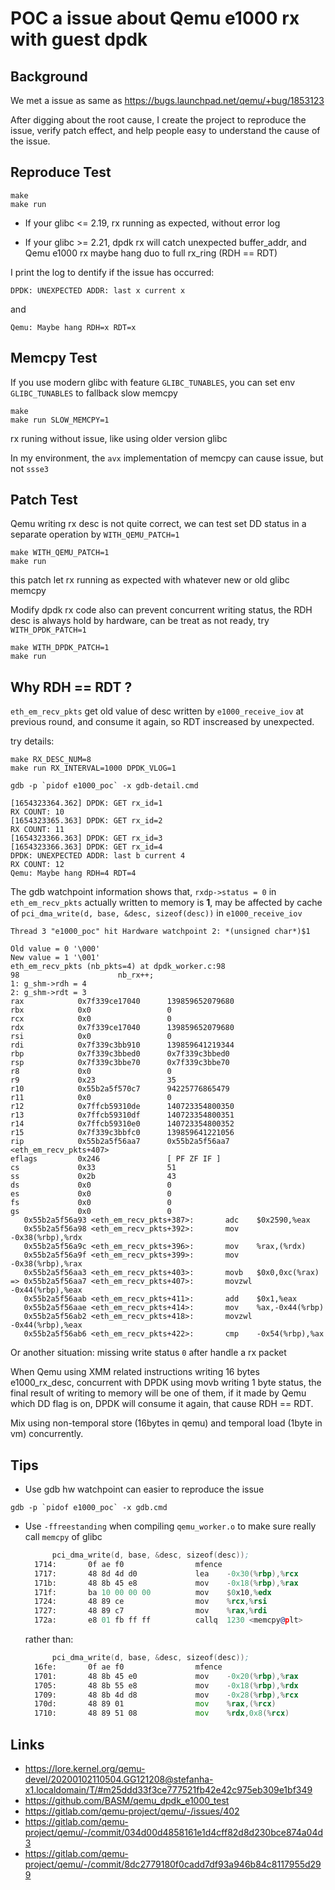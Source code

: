 POC a issue about Qemu e1000 rx with guest dpdk
===============================================

## Background

We met a issue as same as https://bugs.launchpad.net/qemu/+bug/1853123

After digging about the root cause, I create the project to reproduce
the issue, verify patch effect, and help people easy to understand the
cause of the issue.

## Reproduce Test

```
make
make run
```

- If your glibc <= 2.19, rx running as expected, without error log

- If your glibc >= 2.21, dpdk rx will catch unexpected buffer_addr,
and Qemu e1000 rx maybe hang duo to full rx_ring (RDH == RDT)

I print the log to dentify if the issue has occurred:

```
DPDK: UNEXPECTED ADDR: last x current x
```

and

```
Qemu: Maybe hang RDH=x RDT=x
```

## Memcpy Test

If you use modern glibc with feature `GLIBC_TUNABLES`, you can set
env `GLIBC_TUNABLES` to fallback slow memcpy

```
make
make run SLOW_MEMCPY=1
```

rx runing without issue, like using older version glibc

In my environment, the `avx` implementation of memcpy can cause issue,
but not `ssse3`

## Patch Test

Qemu writing rx desc is not quite correct, we can test set DD status
in a separate operation by `WITH_QEMU_PATCH=1`

```
make WITH_QEMU_PATCH=1
make run
```

this patch let rx running as expected with whatever new or old glibc memcpy

Modify dpdk rx code also can prevent concurrent writing status, the RDH
desc is always hold by hardware, can be treat as not ready, try `WITH_DPDK_PATCH=1`

```
make WITH_DPDK_PATCH=1
make run
```

## Why RDH == RDT ?

`eth_em_recv_pkts` get old value of desc written by `e1000_receive_iov` at previous round,
and consume it again, so RDT inscreased by unexpected.

try details:

```
make RX_DESC_NUM=8
make run RX_INTERVAL=1000 DPDK_VLOG=1

gdb -p `pidof e1000_poc` -x gdb-detail.cmd
```

```
[1654323364.362] DPDK: GET rx_id=1
RX COUNT: 10
[1654323365.363] DPDK: GET rx_id=2
RX COUNT: 11
[1654323366.363] DPDK: GET rx_id=3
[1654323366.363] DPDK: GET rx_id=4
DPDK: UNEXPECTED ADDR: last b current 4
RX COUNT: 12
Qemu: Maybe hang RDH=4 RDT=4
```

The gdb watchpoint information shows that, `rxdp->status = 0` in `eth_em_recv_pkts`
actually written to memory is **1**, may be affected by cache of
`pci_dma_write(d, base, &desc, sizeof(desc))` in `e1000_receive_iov`

```
Thread 3 "e1000_poc" hit Hardware watchpoint 2: *(unsigned char*)$1

Old value = 0 '\000'
New value = 1 '\001'
eth_em_recv_pkts (nb_pkts=4) at dpdk_worker.c:98
98                      nb_rx++;
1: g_shm->rdh = 4
2: g_shm->rdt = 3
rax            0x7f339ce17040      139859652079680
rbx            0x0                 0
rcx            0x0                 0
rdx            0x7f339ce17040      139859652079680
rsi            0x0                 0
rdi            0x7f339c3bb910      139859641219344
rbp            0x7f339c3bbed0      0x7f339c3bbed0
rsp            0x7f339c3bbe70      0x7f339c3bbe70
r8             0x0                 0
r9             0x23                35
r10            0x55b2a5f570c7      94225776865479
r11            0x0                 0
r12            0x7ffcb59310de      140723354800350
r13            0x7ffcb59310df      140723354800351
r14            0x7ffcb59310e0      140723354800352
r15            0x7f339c3bbfc0      139859641221056
rip            0x55b2a5f56aa7      0x55b2a5f56aa7 <eth_em_recv_pkts+407>
eflags         0x246               [ PF ZF IF ]
cs             0x33                51
ss             0x2b                43
ds             0x0                 0
es             0x0                 0
fs             0x0                 0
gs             0x0                 0
   0x55b2a5f56a93 <eth_em_recv_pkts+387>:       adc    $0x2590,%eax
   0x55b2a5f56a98 <eth_em_recv_pkts+392>:       mov    -0x38(%rbp),%rdx
   0x55b2a5f56a9c <eth_em_recv_pkts+396>:       mov    %rax,(%rdx)
   0x55b2a5f56a9f <eth_em_recv_pkts+399>:       mov    -0x38(%rbp),%rax
   0x55b2a5f56aa3 <eth_em_recv_pkts+403>:       movb   $0x0,0xc(%rax)
=> 0x55b2a5f56aa7 <eth_em_recv_pkts+407>:       movzwl -0x44(%rbp),%eax
   0x55b2a5f56aab <eth_em_recv_pkts+411>:       add    $0x1,%eax
   0x55b2a5f56aae <eth_em_recv_pkts+414>:       mov    %ax,-0x44(%rbp)
   0x55b2a5f56ab2 <eth_em_recv_pkts+418>:       movzwl -0x44(%rbp),%eax
   0x55b2a5f56ab6 <eth_em_recv_pkts+422>:       cmp    -0x54(%rbp),%ax
```

Or another situation: missing write status `0` after handle a rx packet

When Qemu using XMM related instructions writing 16 bytes e1000_rx_desc,
concurrent with DPDK using movb writing 1 byte status, the final result of
writing to memory will be one of them, if it made by Qemu which DD flag is on,
DPDK will consume it again, that cause RDH == RDT.

Mix using non-temporal store (16bytes in qemu) and temporal load (1byte in vm)
concurrently.

## Tips

- Use gdb hw watchpoint can easier to reproduce the issue

```
gdb -p `pidof e1000_poc` -x gdb.cmd
```

- Use `-ffreestanding` when compiling `qemu_worker.o` to make sure really call
  `memcpy` of glibc

  ```asm
        pci_dma_write(d, base, &desc, sizeof(desc));
    1714:       0f ae f0                mfence
    1717:       48 8d 4d d0             lea    -0x30(%rbp),%rcx
    171b:       48 8b 45 e8             mov    -0x18(%rbp),%rax
    171f:       ba 10 00 00 00          mov    $0x10,%edx
    1724:       48 89 ce                mov    %rcx,%rsi
    1727:       48 89 c7                mov    %rax,%rdi
    172a:       e8 01 fb ff ff          callq  1230 <memcpy@plt>
  ```

  rather than:

  ```asm
        pci_dma_write(d, base, &desc, sizeof(desc));
    16fe:       0f ae f0                mfence
    1701:       48 8b 45 e0             mov    -0x20(%rbp),%rax
    1705:       48 8b 55 e8             mov    -0x18(%rbp),%rdx
    1709:       48 8b 4d d8             mov    -0x28(%rbp),%rcx
    170d:       48 89 01                mov    %rax,(%rcx)
    1710:       48 89 51 08             mov    %rdx,0x8(%rcx)
  ```

## Links

- https://lore.kernel.org/qemu-devel/20200102110504.GG121208@stefanha-x1.localdomain/T/#m25ddd33f3ce777521fb42e42c975eb309e1bf349
- https://github.com/BASM/qemu_dpdk_e1000_test
- https://gitlab.com/qemu-project/qemu/-/issues/402
- https://gitlab.com/qemu-project/qemu/-/commit/034d00d4858161e1d4cff82d8d230bce874a04d3
- https://gitlab.com/qemu-project/qemu/-/commit/8dc2779180f0cadd7df93a946b84c8117955d299
